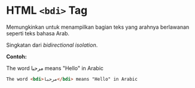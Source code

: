 # HTML `<bdi>` Tag

Memungkinkan untuk menampilkan bagian teks yang arahnya berlawanan seperti teks bahasa Arab.

Singkatan dari _bidirectional isolation_.

<div class="example">
	<p class="example__label"><strong>Contoh:</strong></p>
	<div class="example__preview">
		The word <bdi>مرحبا</bdi> means "Hello" in Arabic
	</div>
</div>

```html
The word <bdi>مرحبا</bdi> means "Hello" in Arabic

```